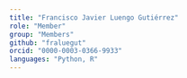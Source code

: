 ```yaml
---
title: "Francisco Javier Luengo Gutiérrez"
role: "Member"
group: "Members"
github: "fraluegut"
orcid: "0000-0003-0366-9933"
languages: "Python, R"
---
```

